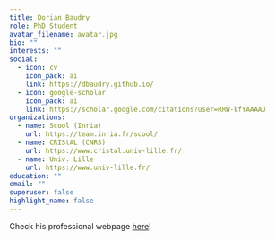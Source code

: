 ```yaml
---
title: Dorian Baudry
role: PhD Student
avatar_filename: avatar.jpg
bio: ""
interests: ""
social:
  - icon: cv
    icon_pack: ai
    link: https://dbaudry.github.io/
  - icon: google-scholar
    icon_pack: ai
    link: https://scholar.google.com/citations?user=RRW-kfYAAAAJ
organizations:
  - name: Scool (Inria)
    url: https://team.inria.fr/scool/
  - name: CRIStAL (CNRS)
    url: https://www.cristal.univ-lille.fr/
  - name: Univ. Lille
    url: https://www.univ-lille.fr/
education: ""
email: ""
superuser: false
highlight_name: false
---
```

Check his professional webpage [here](https://dbaudry.github.io/)!